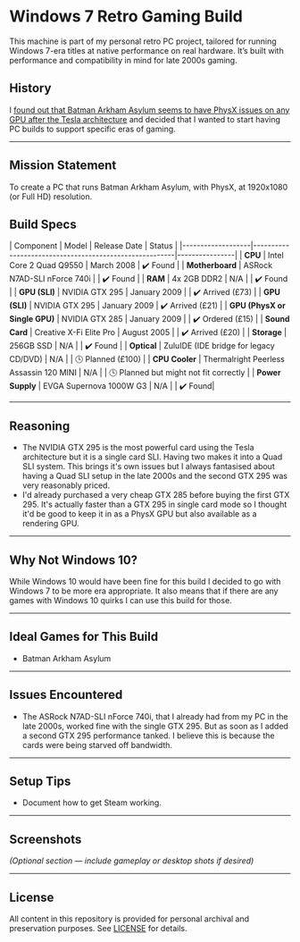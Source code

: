 # Windows 7 Retro Gaming Build

This machine is part of my personal retro PC project, tailored for running Windows 7-era titles at native performance on real hardware. It’s built with performance and compatibility in mind for late 2000s gaming.

## History

I [found out that Batman Arkham Asylum seems to have PhysX issues on any GPU after the Tesla architecture](www.resetera.com/threads/rtx-50-series-gpus-have-dropped-support-for-32-bit-physx-many-older-pc-games-are-impacted-mirrors-edge-borderlands-etc.1111698/page-9#post-136180425) and decided that I wanted to start having PC builds to support specific eras of gaming.

---

## Mission Statement

To create a PC that runs Batman Arkham Asylum, with PhysX, at 1920x1080 (or Full HD) resolution.

## Build Specs

| Component          | Model                         | Release Date                | Status         |
|-------------------|--------------------------------------------------------|----------------|
| **CPU**           | Intel Core 2 Quad Q9550       | March 2008        | ✔️ Found        |
| **Motherboard**   | ASRock N7AD-SLI nForce 740i |  | ✔️ Found |
| **RAM**           | 4x 2GB DDR2                 | N/A |                           | ✔️ Found        |
| **GPU (SLI)**     | NVIDIA GTX 295              | January 2009 |           | ✔️ Arrived (£73) |
| **GPU (SLI)**   | NVIDIA GTX 295        | January 2009  | ✔️ Arrived (£21) |
| **GPU (PhysX or Single GPU)**    | NVIDIA GTX 285     | January 2009 |                | ✔️ Ordered (£15) |
| **Sound Card**    | Creative X-Fi Elite Pro         | August 2005 |     | ✔️ Arrived (£20) |
| **Storage**       | 256GB SSD                         | N/A |                     | ✔️ Found        |
| **Optical**       | ZuluIDE (IDE bridge for legacy CD/DVD)     | N/A |           | 🕓 Planned (£100) |
| **CPU Cooler**    | Thermalright Peerless Assassin 120 MINI    | N/A |           | 🕓 Planned but might not fit correctly |
| **Power Supply**  | EVGA Supernova 1000W G3                    | N/A |           | ✔️ Found|

---

## Reasoning

- The NVIDIA GTX 295 is the most powerful card using the Tesla architecture but it is a single card SLI.  Having two makes it into a Quad SLI system.  This brings it's own issues but I always fantasised about having a Quad SLI setup in the late 2000s and the second GTX 295 was very reasonably priced.
- I'd already purchased a very cheap GTX 285 before buying the first GTX 295.  It's actually faster than a GTX 295 in single card mode so I thought it'd be good to keep it in as a PhysX GPU but also available as a rendering GPU.

---

## Why Not Windows 10?

While Windows 10 would have been fine for this build I decided to go with Windows 7 to be more era appropriate.  It also means that if there are any games with Windows 10 quirks I can use this build for those.

---

## Ideal Games for This Build

- Batman Arkham Asylum

---

## Issues Encountered

- The ASRock N7AD-SLI nForce 740i, that I already had from my PC in the late 2000s, worked fine with the single GTX 295.  But as soon as I added a second GTX 295 performance tanked.  I believe this is because the cards were being starved off bandwidth.

  
---

## Setup Tips

- Document how to get Steam working.

---

## Screenshots

*(Optional section — include gameplay or desktop shots if desired)*

---

## License

All content in this repository is provided for personal archival and preservation purposes. See [LICENSE](../LICENSE) for details.
